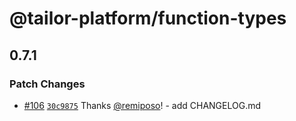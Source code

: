 # @tailor-platform/function-types

## 0.7.1

### Patch Changes

- [#106](https://github.com/tailor-platform/function/pull/106) [`30c9875`](https://github.com/tailor-platform/function/commit/30c9875b25ab5f5eea8686fc9dcacbbbb0e1a00e) Thanks [@remiposo](https://github.com/remiposo)! - add CHANGELOG.md
